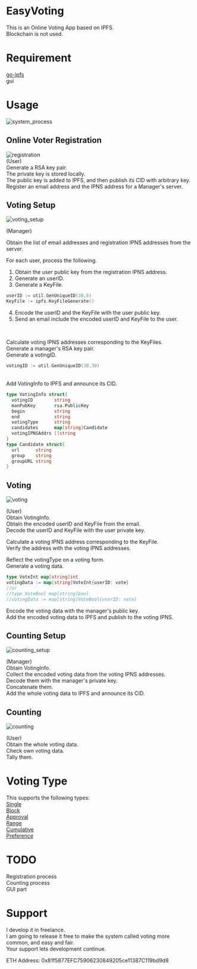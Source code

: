 # EasyVoting
This is an Online Voting App based on IPFS.<br>
Blockchain is not used.<br>

# Requirement
[go-ipfs](https://github.com/ipfs/go-ipfs)  
gui

# Usage
<img alt="system_process" src="https://github.com/m-vlanbdg2ln52gla/EasyVoting/blob/main/images/system_process.png"><br>
## Online Voter Registration
<img alt="registration" src="https://github.com/m-vlanbdg2ln52gla/EasyVoting/blob/main/images/registration.png"><br>
(User)<br>
Generate a RSA key pair.<br>
The private key is stored locally.<br>
The public key is added to IPFS, and then publish its CID with arbitrary key.<br>
Register an email address and the IPNS address for a Manager's server.<br>

## Voting Setup
<img alt="voting_setup" src="https://github.com/m-vlanbdg2ln52gla/EasyVoting/blob/main/images/voting_setup.png"><br>

(Manager)<br>

Obtain the list of email addresses and registration IPNS addresses from the server.<br> 

For each user, process the following.<br>
1. Obtain the user public key from the registration IPNS address.<br>
2. Generate an userID.<br>
3. Generate a KeyFile.<br>

```Go
userID := util.GenUniqueID(30,6)
KeyFile := ipfs.KeyFileGenerate()
```

4. Encode the userID and the KeyFile with the user public key.<br>
5. Send an email include the encoded userID and KeyFile to the user.<br>
<br>

Calculate voting IPNS addresses corresponding to the KeyFiles.<br>
Generate a manager's RSA key pair.<br>
Generate a votingID.<br>

```Go
votingID := util.GenUniqueID(30,30)
```
<br>
Add VotingInfo to IPFS and announce its CID.<br>

```Go
type VotingInfo struct{  
  votingID        string   
  manPubKey       rsa.PublicKey  
  begin           string  
  end             string  
  votingType      string  
  candidates      map[string]Candidate  
  votingIPNSAddrs []string  
}  
type Candidate struct{  
  url      string  
  group    string  
  groupURL string  
}  
```

## Voting
<img alt="voting" src="https://github.com/m-vlanbdg2ln52gla/EasyVoting/blob/main/images/voting.png"><br>

(User)<br>
Obtain VotingInfo.<br>
Obtain the encoded userID and KeyFile from the email.<br>
Decode the userID and KeyFile with the user private key.<br>

Calculate a voting IPNS address corresponding to the KeyFile.<br>
Verify the address with the voting IPNS addresses.<br>

Reflect the votingType on a voting form.<br>
Generate a voting data.<br>

```Go
type VoteInt map[string]int
votingData := map[string]VoteInt{userID: vote}
//or  
//type VoteBool map[string]bool
//votingData := map[string]VoteBool{userID: vote}  
```

Encode the voting data with the manager's public key.<br> 
Add the encoded voting data to IPFS and publish to the voting IPNS.<br>

## Counting Setup
<img alt="counting_setup" src="https://github.com/m-vlanbdg2ln52gla/EasyVoting/blob/main/images/counting_setup.png"><br>

(Manager)<br>
Obtain VotingInfo.<br>
Collect the encoded voting data from the voting IPNS addresses.<br>
Decode them with the manager's private key.<br>
Concatenate them.<br>
Add the whole voting data to IPFS and announce its CID.<br>
   
## Counting
<img alt="counting" src="https://github.com/m-vlanbdg2ln52gla/EasyVoting/blob/main/images/counting.png"><br>

(User)<br>
Obtain the whole voting data.<br>
Check own voting data.<br>
Tally them.<br>

# Voting Type
This supports the following types:  
[Single](https://en.wikipedia.org/wiki/Single_transferable_vote)  
[Block](https://en.wikipedia.org/wiki/Multiple_non-transferable_vote)  
[Approval](https://en.wikipedia.org/wiki/Approval_voting)  
[Range](https://en.wikipedia.org/wiki/Score_voting)  
[Cumulative](https://en.wikipedia.org/wiki/Cumulative_voting)  
[Preference](https://en.wikipedia.org/wiki/Ranked_voting)  


# TODO
Registration process  
Counting process  
GUI part  

# Support
I develop it in freelance.<br>
I am going to release it free to make the system called voting more common, and easy and fair.<br>
Your support lets development continue.<br>

ETH Address: 0x81f5877EFC75906230849205ce11387C119bd9d8
